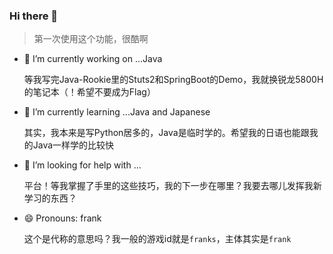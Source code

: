 ### Hi there 👋

> 第一次使用这个功能，很酷啊

- 🔭 I’m currently working on ...Java

  等我写完Java-Rookie里的Stuts2和SpringBoot的Demo，我就换锐龙5800H的笔记本（！希望不要成为Flag）

- 🌱 I’m currently learning ...Java and Japanese

  其实，我本来是写Python居多的，Java是临时学的。希望我的日语也能跟我的Java一样学的比较快

- 🤔 I’m looking for help with ...
  
  平台！等我掌握了手里的这些技巧，我的下一步在哪里？我要去哪儿发挥我新学习的东西？

- 😄 Pronouns: frank

  这个是代称的意思吗？我一般的游戏id就是`franks`，主体其实是`frank`


<!--
**FrankScarlet/FrankScarlet** is a ✨ _special_ ✨ repository because its `README.md` (this file) appears on your GitHub profile.

Here are some ideas to get you started:

- 🔭 I’m currently working on ...
- 🌱 I’m currently learning ...
- 👯 I’m looking to collaborate on ...
- 🤔 I’m looking for help with ...
- 💬 Ask me about ...
- 📫 How to reach me: ...
- 😄 Pronouns: ...
- ⚡ Fun fact: ...
-->
